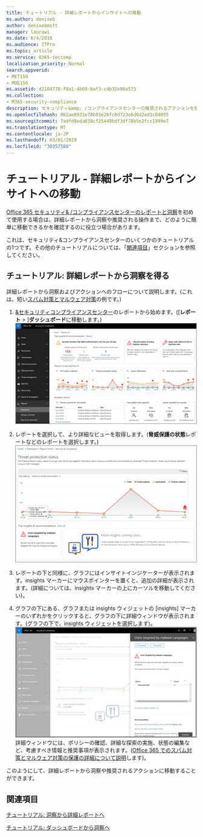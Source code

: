 ```yaml
---
title: チュートリアル - 詳細レポートからインサイトへの移動
ms.author: deniseb
author: denisebmsft
manager: laurawi
ms.date: 6/4/2018
ms.audience: ITPro
ms.topic: article
ms.service: O365-seccomp
localization_priority: Normal
search.appverid:
- MET150
- MOE150
ms.assetid: d2104778-f0a1-4b69-baf3-c4b32e98a573
ms.collection:
- M365-security-compliance
description: セキュリティ&amp; /コンプライアンスセンターの推奨されるアクションを使用して、詳細レポートから洞察に移動する方法について説明します。
ms.openlocfilehash: 062ae0931e78b01e26fc0d723e6d6d2ad1c04095
ms.sourcegitcommit: 7adfd8eda038cf25449bdf3df78b5e2fcc1999e7
ms.translationtype: MT
ms.contentlocale: ja-JP
ms.lasthandoff: 03/01/2019
ms.locfileid: "30357588"
---
```

# <a name="walkthrough---from-a-detailed-report-to-an-insight"></a>チュートリアル - 詳細レポートからインサイトへの移動

[Office 365 セキュリティ&amp; /コンプライアンスセンターのレポートと洞察](reports-and-insights-in-security-and-compliance.md)を初めて使用する場合は、詳細レポートから洞察や推奨される操作まで、どのように簡単に移動できるかを確認するのに役立つ場合があります。 
  
これは、セキュリティ&amp;コンプライアンスセンターのいくつかのチュートリアルの1つです。その他のチュートリアルについては、「[関連項目](#related-topics)」セクションを参照してください。 
  
## <a name="walkthrough-from-a-detailed-report-to-an-insight"></a>チュートリアル: 詳細レポートから洞察を得る

詳細レポートから洞察およびアクションへのフローについて説明します。(これは、短い[スパム対策とマルウェア対策](anti-spam-and-anti-malware-protection.md)の例です。) 
  
1. [ &amp;セキュリティコンプライアンスセンター](https://protection.office.com)のレポートから始めます。([**レポート** \> ]**ダッシュボード**に移動します。)<br/>![セキュリティ&amp; /コンプライアンスセンターで、[レポート\> ] ダッシュボードに移動します。](media/68f3bb7c-b4f7-4cca-904b-478643a93c94.png)
  
2. レポートを選択して、より詳細なビューを取得します。(**脅威保護の状態**レポートなどのレポートを選択します。)<br/>![分析情報を示す脅威保護状態レポート](media/f47d7dbd-816a-47ba-b8db-53919fbed192.png)
  
3. レポートの下と同様に、グラフにはインサイトインジケーターが表示されます。insights マーカーにマウスポインターを置くと、追加の詳細が表示されます。(詳細については、insights マーカーの上にカーソルを移動してください)。
    
4. グラフの下にある、グラフまたは insights ウィジェットの [insights] マーカーのいずれかをクリックすると、グラフの下に詳細ウィンドウが表示されます。(グラフの下で、insights ウィジェットを選択します)。<br/>![マルウェアに関する洞察の詳細](media/2c8bccc5-ca4e-4bb9-ad4c-55fcee0535b7.png)<br/>詳細ウィンドウには、ポリシーの確認、詳細な探索の実施、状態の編集など、考慮すべき情報と推奨事項が表示されます。([Office 365 でのスパム対策とマルウェア対策の保護の詳細について説明](anti-spam-and-anti-malware-protection.md)します)。
    
このようにして、詳細レポートから洞察や推奨されるアクションに移動することができます。 
  
## <a name="related-topics"></a>関連項目

[チュートリアル: 洞察から詳細レポートへ](from-an-insight-to-a-detailed-report.md)
  
[チュートリアル: ダッシュボードから洞察へ](from-a-dashboard-to-an-insight.md)
  


